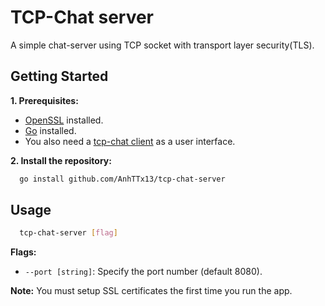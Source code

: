 # TCP-Chat server

A simple chat-server using TCP socket with transport layer security(TLS).

## Getting Started

**1. Prerequisites:**
  
- [OpenSSL](https://www.openssl.org/) installed.
- [Go](https://go.dev/doc/install) installed.
- You also need a [tcp-chat client](https://github.com/AnhTTx13/tcp-chat) as a user interface.

**2. Install the repository:**
  
  ```sh
    go install github.com/AnhTTx13/tcp-chat-server
  ```

## Usage
  
  ```sh
    tcp-chat-server [flag]
  ```

**Flags:**

- `--port [string]`: Specify the port number (default 8080).

**Note:** You must setup SSL certificates the first time you run the app.
